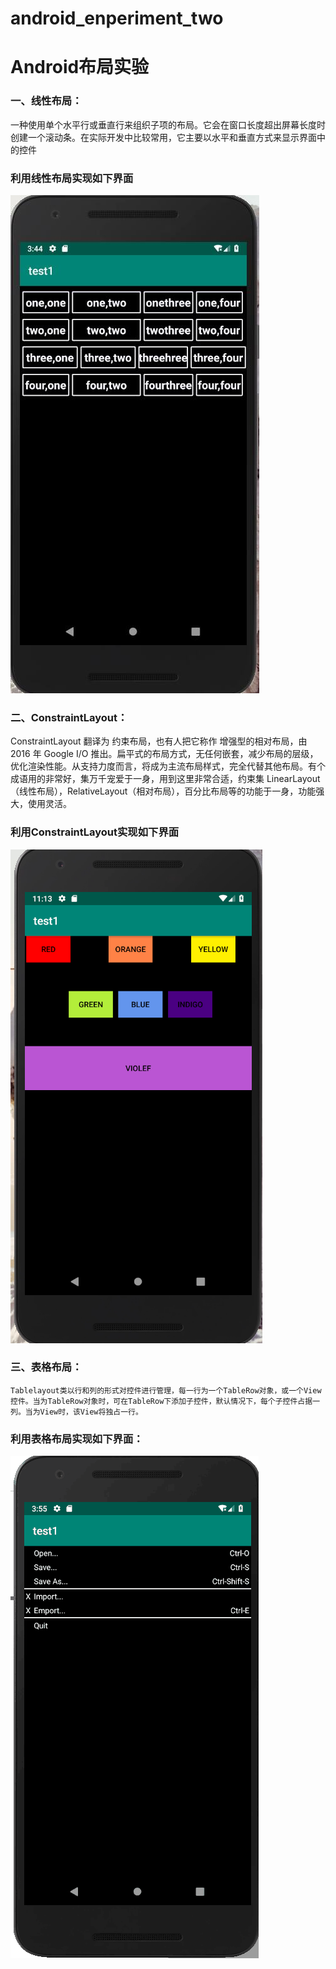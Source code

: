 # android_enperiment_two
# Android布局实验

### 一、线性布局：
   一种使用单个水平行或垂直行来组织子项的布局。它会在窗口长度超出屏幕长度时创建一个滚动条。在实际开发中比较常用，它主要以水平和垂直方式来显示界面中的控件
   
### 利用线性布局实现如下界面
 
 ![线性布局图片](https://github.com/BornTW/android_enperiment_two/blob/master/Images/android_enteriment2_1.jpg)
 
 ### 二、ConstraintLayout：
 ConstraintLayout 翻译为 约束布局，也有人把它称作 增强型的相对布局，由 2016 年 Google I/O 推出。扁平式的布局方式，无任何嵌套，减少布局的层级，优化渲染性能。从支持力度而言，将成为主流布局样式，完全代替其他布局。有个成语用的非常好，集万千宠爱于一身，用到这里非常合适，约束集 LinearLayout（线性布局），RelativeLayout（相对布局），百分比布局等的功能于一身，功能强大，使用灵活。
 
### 利用ConstraintLayout实现如下界面
  ![约束布局图片](https://github.com/BornTW/android_enperiment_two/blob/master/Images/android_enteriment2_3.png)
 
### 三、表格布局：
    Tablelayout类以行和列的形式对控件进行管理，每一行为一个TableRow对象，或一个View控件。当为TableRow对象时，可在TableRow下添加子控件，默认情况下，每个子控件占据一列。当为View时，该View将独占一行。
 
 ### 利用表格布局实现如下界面：
![约束布局图片](https://github.com/BornTW/android_enperiment_two/blob/master/Images/android_enteriment2_2.png)
